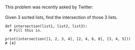 This problem was recently asked by Twitter:
<br><br>
Given 3 sorted lists, find the intersection of those 3 lists.
```
def intersection(list1, list2, list3):
  # Fill this in.
  
print(intersection([1, 2, 3, 4], [2, 4, 6, 8], [3, 4, 5]))
# [4]
```
